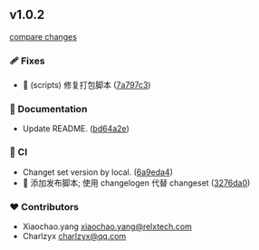 
## v1.0.2

[compare changes](https://github.com/charlzyx/typeto/compare/v1.0.0-alpha.0...v1.0.2)

### 🩹 Fixes

- 🐛 (scripts) 修复打包脚本 ([7a797c3](https://github.com/charlzyx/typeto/commit/7a797c3))

### 📖 Documentation

- Update README. ([bd64a2e](https://github.com/charlzyx/typeto/commit/bd64a2e))

### 🤖 CI

- Changet set version by local. ([6a9eda4](https://github.com/charlzyx/typeto/commit/6a9eda4))
- 🎡 添加发布脚本; 使用 changelogen 代替  changeset ([3276da0](https://github.com/charlzyx/typeto/commit/3276da0))

### ❤️ Contributors

- Xiaochao.yang <xiaochao.yang@relxtech.com>
- Charlzyx <charlzyx@qq.com>

